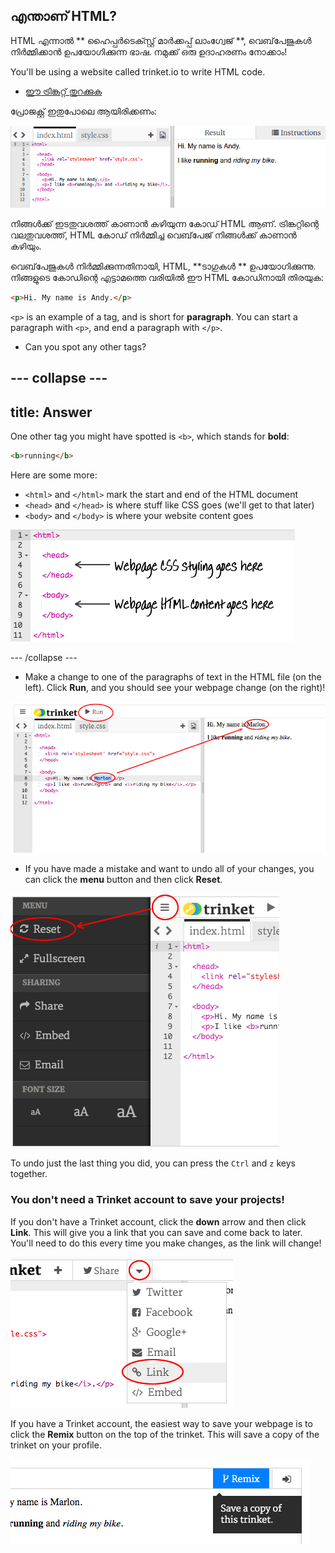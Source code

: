 ## എന്താണ് HTML?

HTML എന്നാൽ ** ഹൈപ്പർ‌ടെക്സ്റ്റ് മാർ‌ക്കപ്പ് ലാംഗ്വേജ് **, വെബ്‌പേജുകൾ നിർമ്മിക്കാൻ ഉപയോഗിക്കുന്ന ഭാഷ. നമുക്ക് ഒരു ഉദാഹരണം നോക്കാം!

You'll be using a website called trinket.io to write HTML code.

+ [ ഈ ട്രിങ്കറ്റ് തുറക്കുക](http://jumpto.cc/web-intro)

പ്രോജക്റ്റ് ഇതുപോലെ ആയിരിക്കണം:

![screenshot](images/birthday-starter.png)

നിങ്ങൾക്ക് ഇടതുവശത്ത് കാണാൻ കഴിയുന്ന കോഡ് HTML ആണ്. ട്രിങ്കറ്റിന്റെ വലതുവശത്ത്, HTML കോഡ് നിർമ്മിച്ച വെബ്‌പേജ് നിങ്ങൾക്ക് കാണാൻ കഴിയും.

വെബ്‌പേജുകൾ‌ നിർമ്മിക്കുന്നതിനായി, HTML, **ടാഗുകൾ ** ഉപയോഗിക്കുന്നു. നിങ്ങളുടെ കോഡിന്റെ എട്ടാമത്തെ വരിയിൽ ഈ HTML കോഡിനായി തിരയുക:

```html
<p>Hi. My name is Andy.</p>
```

`<p>` is an example of a tag, and is short for **paragraph**. You can start a paragraph with `<p>`, and end a paragraph with `</p>`.

+ Can you spot any other tags?

## \--- collapse \---

## title: Answer

One other tag you might have spotted is `<b>`, which stands for **bold**:

```html
<b>running</b>
```

Here are some more:

+ `<html>` and `</html>` mark the start and end of the HTML document
+ `<head>` and `</head>` is where stuff like CSS goes (we'll get to that later)
+ `<body>` and `</body>` is where your website content goes

![screenshot](images/birthday-head-body.png)

\--- /collapse \---

+ Make a change to one of the paragraphs of text in the HTML file (on the left). Click **Run**, and you should see your webpage change (on the right)!

![screenshot](images/birthday-edit-html.png)

+ If you have made a mistake and want to undo all of your changes, you can click the **menu** button and then click **Reset**.

![screenshot](images/birthday-reset.png)

To undo just the last thing you did, you can press the `Ctrl` and `z` keys together.

### You don't need a Trinket account to save your projects!

If you don't have a Trinket account, click the **down** arrow and then click **Link**. This will give you a link that you can save and come back to later. You'll need to do this every time you make changes, as the link will change!

![screenshot](images/birthday-link.png)

If you have a Trinket account, the easiest way to save your webpage is to click the **Remix** button on the top of the trinket. This will save a copy of the trinket on your profile.

![screenshot](images/birthday-remix.png)